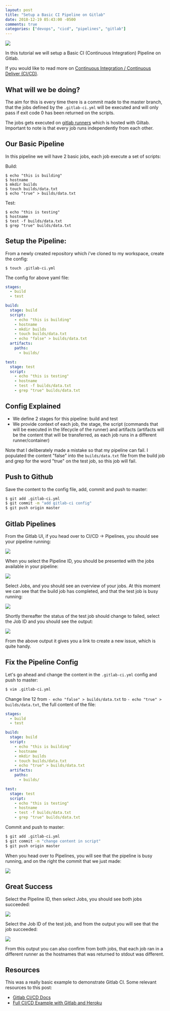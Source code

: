 ```yaml
---
layout: post
title: "Setup a Basic CI Pipeline on Gitlab"
date: 2018-12-19 05:43:00 -0500
comments: true
categories: ["devops", "cicd", "pipelines", "gitlab"]
---
```


![](https://user-images.githubusercontent.com/567298/50217968-0629f680-0393-11e9-8387-ad69937eb891.png)

In this tutorial we will setup a Basic CI (Continuous Integration) Pipeline on Gitlab. 

If you would like to read more on [Continuous Integration / Continuous Deliver (CI/CD)](https://www.atlassian.com/continuous-delivery/continuous-integration). 

## What will we be doing?

The aim for this is every time there is a commit made to the master branch, that the jobs defined by the `.gitlab-ci.yml` will be executed and will only pass if exit code 0 has been returned on the scripts. 

The jobs gets executed on [gitlab runners](https://docs.gitlab.com/ee/ci/yaml/) which is hosted with Giltab. Important to note is that every job runs independently from each other. 

## Our Basic Pipeline

In this pipeline we will have 2 basic jobs, each job execute a set of scripts:

Build:

```
$ echo "this is building" 
$ hostname
$ mkdir builds
$ touch builds/data.txt
$ echo "true" > builds/data.txt
```

Test:

```
$ echo "this is testing"
$ hostname
$ test -f builds/data.txt
$ grep "true" builds/data.txt
```

## Setup the Pipeline:

From a newly created repository which i've cloned to my workspace, create the config:

```
$ touch .gitlab-ci.yml
```

The config for above yaml file:

```yaml
stages:
  - build
  - test

build:
  stage: build
  script:
    - echo "this is building" 
    - hostname
    - mkdir builds
    - touch builds/data.txt
    - echo "false" > builds/data.txt
  artifacts:
    paths:
      - builds/

test:
  stage: test
  script:
    - echo "this is testing"
    - hostname
    - test -f builds/data.txt
    - grep "true" builds/data.txt
```

## Config Explained

- We define 2 stages for this pipeline: build and test
- We provide context of each job, the stage, the script (commands that will be executed in the lifecycle of the runner) and artifacts (artifacts will be the content that will be transferred, as each job runs in a different runner/container)

Note that I deliberately made a mistake so that my pipeline can fail. I populated the content "false" into the `builds/data.txt` file from the build job and grep for the word "true" on the test job, so this job will fail.

## Push to Github

Save the content to the config file, add, commit and push to master:

```bash
$ git add .gitlab-ci.yml
$ git commit -m "add gitlab-ci config"
$ git push origin master
```

## Gitlab Pipelines

From the Gitlab UI, if you head over to CI/CD -> Pipelines, you should see your pipeline running:

![](https://user-images.githubusercontent.com/567298/50216548-c103c580-038e-11e9-959b-ffdcf6038305.png)

When you select the Pipeline ID, you should be presented with the jobs available in your pipeline:

![](https://user-images.githubusercontent.com/567298/50216698-2ce62e00-038f-11e9-8cb5-8b67dc6e6e3d.png)

Select Jobs, and you should see an overview of your jobs. At this moment we can see that the build job has completed, and that the test job is busy running:

![](https://user-images.githubusercontent.com/567298/50216644-0922e800-038f-11e9-81d8-d40dd6ff0862.png)

Shortly thereafter the status of the test job should change to failed, select the Job ID and you should see the output:

![](https://user-images.githubusercontent.com/567298/50216833-89e1e400-038f-11e9-896f-9d36aad1c55d.png)

From the above output it gives you a link to create a new issue, which is quite handy.

## Fix the Pipeline Config

Let's go ahead and change the content in the `.gitlab-ci.yml` config and push to master:

```bash
$ vim .gitlab-ci.yml
```

Change line 12 from `- echo "false" > builds/data.txt` to `- echo "true" > builds/data.txt`, the full content of the file:

```yaml
stages:
  - build
  - test

build:
  stage: build
  script:
    - echo "this is building" 
    - hostname
    - mkdir builds
    - touch builds/data.txt
    - echo "true" > builds/data.txt
  artifacts:
    paths:
      - builds/

test:
  stage: test
  script:
    - echo "this is testing"
    - hostname
    - test -f builds/data.txt
    - grep "true" builds/data.txt
```

Commit and push to master:

```bash
$ git add .gitlab-ci.yml
$ git commit -m "change content in script"
$ git push origin master
```

When you head over to Pipelines, you will see that the pipeline is busy running, and on the right the commit that we just made:

![](https://user-images.githubusercontent.com/567298/50217143-91ee5380-0390-11e9-8b08-08626984f176.png)

## Great Success

Select the Pipeline ID, then select Jobs, you should see both jobs succeeded:

![](https://user-images.githubusercontent.com/567298/50217299-f9a49e80-0390-11e9-871d-78423f0651c7.png)

Select the Job ID of the test job, and from the output you will see that the job succeeded:

![](https://user-images.githubusercontent.com/567298/50217268-eb568280-0390-11e9-972c-58f23ce39741.png)

From this output you can also confirm from both jobs, that each job ran in a different runner as the hostnames that was returned to stdout was different.

## Resources

This was a really basic example to demonstrate Gitlab CI. Some relevant resources to this post:

- [Gitlab CI/CD Docs](https://docs.gitlab.com/ee/ci/)
- [Full CI/CD Example with Gitlab and Heroku](https://hackernoon.com/setting-up-ci-cd-on-gitlab-step-by-step-guide-part-1-826385728223)
